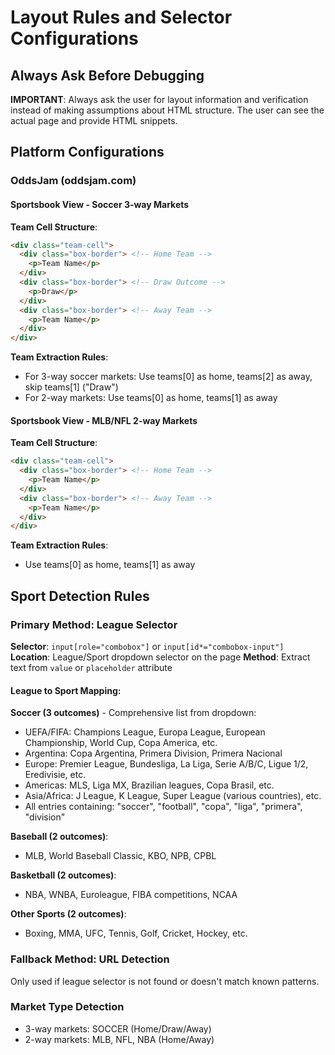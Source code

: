 # Layout Rules and Selector Configurations

## Always Ask Before Debugging
**IMPORTANT**: Always ask the user for layout information and verification instead of making assumptions about HTML structure. The user can see the actual page and provide HTML snippets.

## Platform Configurations

### OddsJam (oddsjam.com)

#### Sportsbook View - Soccer 3-way Markets
**Team Cell Structure**:
```html
<div class="team-cell">
  <div class="box-border"> <!-- Home Team -->
    <p>Team Name</p>
  </div>
  <div class="box-border"> <!-- Draw Outcome -->
    <p>Draw</p>
  </div>
  <div class="box-border"> <!-- Away Team -->
    <p>Team Name</p>
  </div>
</div>
```

**Team Extraction Rules**:
- For 3-way soccer markets: Use teams[0] as home, teams[2] as away, skip teams[1] ("Draw")
- For 2-way markets: Use teams[0] as home, teams[1] as away

#### Sportsbook View - MLB/NFL 2-way Markets  
**Team Cell Structure**:
```html
<div class="team-cell">
  <div class="box-border"> <!-- Home Team -->
    <p>Team Name</p>
  </div>
  <div class="box-border"> <!-- Away Team -->
    <p>Team Name</p>
  </div>
</div>
```

**Team Extraction Rules**:
- Use teams[0] as home, teams[1] as away

## Sport Detection Rules

### Primary Method: League Selector
**Selector**: `input[role="combobox"]` or `input[id*="combobox-input"]`
**Location**: League/Sport dropdown selector on the page
**Method**: Extract text from `value` or `placeholder` attribute

#### League to Sport Mapping:
**Soccer (3 outcomes)** - Comprehensive list from dropdown:
- UEFA/FIFA: Champions League, Europa League, European Championship, World Cup, Copa America, etc.
- Argentina: Copa Argentina, Primera Division, Primera Nacional
- Europe: Premier League, Bundesliga, La Liga, Serie A/B/C, Ligue 1/2, Eredivisie, etc.
- Americas: MLS, Liga MX, Brazilian leagues, Copa Brasil, etc.
- Asia/Africa: J League, K League, Super League (various countries), etc.
- All entries containing: "soccer", "football", "copa", "liga", "primera", "division"

**Baseball (2 outcomes)**:
- MLB, World Baseball Classic, KBO, NPB, CPBL

**Basketball (2 outcomes)**:
- NBA, WNBA, Euroleague, FIBA competitions, NCAA

**Other Sports (2 outcomes)**:
- Boxing, MMA, UFC, Tennis, Golf, Cricket, Hockey, etc.

### Fallback Method: URL Detection
Only used if league selector is not found or doesn't match known patterns.

### Market Type Detection
- 3-way markets: SOCCER (Home/Draw/Away)
- 2-way markets: MLB, NFL, NBA (Home/Away)